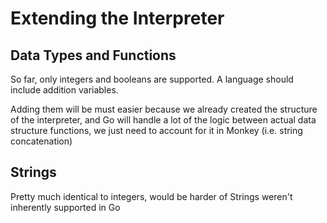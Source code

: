 # Extending the Interpreter
## Data Types and Functions
So far, only integers and booleans are supported. A language should include addition variables.

Adding them will be must easier because we already created the structure of the interpreter, and Go will handle a lot of the logic between actual data structure functions, we just need to account for it in Monkey (i.e. string concatenation)

## Strings
Pretty much identical to integers, would be harder of Strings weren't inherently supported in Go
